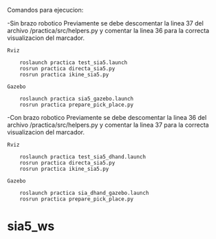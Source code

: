 
Comandos para ejecucion:

-Sin brazo robotico
    Previamente se debe descomentar la linea 37 del archivo /practica/src/helpers.py y comentar la linea 36 para la correcta visualizacion del marcador.

    Rviz

        roslaunch practica test_sia5.launch
        rosrun practica directa_sia5.py
        rosrun practica ikine_sia5.py

    Gazebo

        roslaunch practica sia5_gazebo.launch
        rosrun practica prepare_pick_place.py

-Con brazo robotico
    Previamente se debe descomentar la linea 36 del archivo /practica/src/helpers.py y comentar la linea 37 para la correcta visualizacion del marcador.

    Rviz

        roslaunch practica test_sia5_dhand.launch
        rosrun practica directa_sia5.py
        rosrun practica ikine_sia5.py

    Gazebo 

        roslaunch practica sia_dhand_gazebo.launch
        rosrun practica prepare_pick_place.py

# sia5_ws
